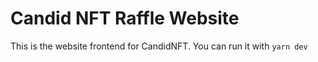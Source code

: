 # Candid NFT Raffle Website

This is the website frontend for CandidNFT. You can run it with `yarn dev`


